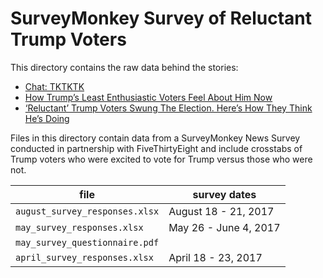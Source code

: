 # SurveyMonkey Survey of Reluctant Trump Voters

This directory contains the raw data behind the stories:

- [Chat: TKTKTK]()
- [How Trump’s Least Enthusiastic Voters Feel About Him Now](https://fivethirtyeight.com/features/how-trumps-least-enthusiastic-voters-feel-about-him-now/)
- [‘Reluctant’ Trump Voters Swung The Election. Here’s How They Think He’s Doing](https://fivethirtyeight.com/features/reluctant-trump-voters-swung-the-election-heres-how-they-think-hes-doing/)


Files in this directory contain data from a SurveyMonkey News Survey conducted in partnership with FiveThirtyEight and include crosstabs of Trump voters who were excited to vote for Trump versus those who were not.

file | survey dates
-----|-------------
`august_survey_responses.xlsx` | August 18 - 21, 2017
`may_survey_responses.xlsx` | May 26 - June 4, 2017
`may_survey_questionnaire.pdf` |
`april_survey_responses.xlsx` | April 18 - 23, 2017


